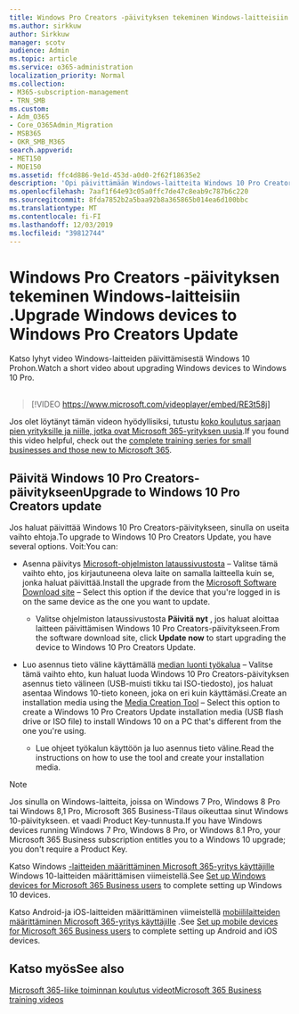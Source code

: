 ```yaml
---
title: Windows Pro Creators -päivityksen tekeminen Windows-laitteisiin .
ms.author: sirkkuw
author: Sirkkuw
manager: scotv
audience: Admin
ms.topic: article
ms.service: o365-administration
localization_priority: Normal
ms.collection:
- M365-subscription-management
- TRN_SMB
ms.custom:
- Adm_O365
- Core_O365Admin_Migration
- MSB365
- OKR_SMB_M365
search.appverid:
- MET150
- MOE150
ms.assetid: ffc4d886-9e1d-453d-a0d0-2f62f18635e2
description: 'Opi päivittämään Windows-laitteita Windows 10 Pro Creators-päivitykseen. '
ms.openlocfilehash: 7aaf1f64e93c05a0ffc7de47c8eab9c787b6c220
ms.sourcegitcommit: 8fda7852b2a5baa92b8a365865b014ea6d100bbc
ms.translationtype: MT
ms.contentlocale: fi-FI
ms.lasthandoff: 12/03/2019
ms.locfileid: "39812744"
---
```

# <a name="upgrade-windows-devices-to-windows-pro-creators-update"></a><span data-ttu-id="8c95a-103">Windows Pro Creators -päivityksen tekeminen Windows-laitteisiin .</span><span class="sxs-lookup"><span data-stu-id="8c95a-103">Upgrade Windows devices to Windows Pro Creators Update</span></span>

<span data-ttu-id="8c95a-104">Katso lyhyt video Windows-laitteiden päivittämisestä Windows 10 Prohon.</span><span class="sxs-lookup"><span data-stu-id="8c95a-104">Watch a short video about upgrading Windows devices to Windows 10 Pro.</span></span><br><br>

> [!VIDEO https://www.microsoft.com/videoplayer/embed/RE3t58j] 

<span data-ttu-id="8c95a-105">Jos olet löytänyt tämän videon hyödyllisiksi, tutustu [koko koulutus sarjaan pien yrityksille ja niille, jotka ovat Microsoft 365-yrityksen uusia](https://support.office.com/article/6ab4bbcd-79cf-4000-a0bd-d42ce4d12816).</span><span class="sxs-lookup"><span data-stu-id="8c95a-105">If you found this video helpful, check out the [complete training series for small businesses and those new to Microsoft 365](https://support.office.com/article/6ab4bbcd-79cf-4000-a0bd-d42ce4d12816).</span></span>

## <a name="upgrade-to-windows-10-pro-creators-update"></a><span data-ttu-id="8c95a-106">Päivitä Windows 10 Pro Creators-päivitykseen</span><span class="sxs-lookup"><span data-stu-id="8c95a-106">Upgrade to Windows 10 Pro Creators update</span></span>
  
<span data-ttu-id="8c95a-107">Jos haluat päivittää Windows 10 Pro Creators-päivitykseen, sinulla on useita vaihto ehtoja.</span><span class="sxs-lookup"><span data-stu-id="8c95a-107">To upgrade to Windows 10 Pro Creators Update, you have several options.</span></span> <span data-ttu-id="8c95a-108">Voit:</span><span class="sxs-lookup"><span data-stu-id="8c95a-108">You can:</span></span>
    
- <span data-ttu-id="8c95a-109">Asenna päivitys [Microsoft-ohjelmiston lataussivustosta](https://go.microsoft.com/fwlink/?LinkID=836951 ) &ndash; Valitse tämä vaihto ehto, jos kirjautuneena oleva laite on samalla laitteella kuin se, jonka haluat päivittää.</span><span class="sxs-lookup"><span data-stu-id="8c95a-109">Install the upgrade from the [Microsoft Software Download site](https://go.microsoft.com/fwlink/?LinkID=836951 ) &ndash; Select this option if the device that you're logged in is on the same device as the one you want to update.</span></span> 

    - <span data-ttu-id="8c95a-110">Valitse ohjelmiston lataussivustosta **Päivitä nyt** , jos haluat aloittaa laitteen päivittämisen Windows 10 Pro Creators-päivitykseen.</span><span class="sxs-lookup"><span data-stu-id="8c95a-110">From the software download site, click **Update now** to start upgrading the device to Windows 10 Pro Creators Update.</span></span> 
    
- <span data-ttu-id="8c95a-111">Luo asennus tieto väline käyttämällä [median luonti työkalua](https://go.microsoft.com/fwlink/?LinkID=836960) &ndash; Valitse tämä vaihto ehto, kun haluat luoda Windows 10 Pro Creators-päivityksen asennus tieto välineen (USB-muisti tikku tai ISO-tiedosto), jos haluat asentaa Windows 10-tieto koneen, joka on eri kuin käyttämäsi.</span><span class="sxs-lookup"><span data-stu-id="8c95a-111">Create an installation media using the [Media Creation Tool](https://go.microsoft.com/fwlink/?LinkID=836960) &ndash; Select this option to create a Windows 10 Pro Creators Update installation media (USB flash drive or ISO file) to install Windows 10 on a PC that's different from the one you're using.</span></span>

    - <span data-ttu-id="8c95a-112">Lue ohjeet työkalun käyttöön ja luo asennus tieto väline.</span><span class="sxs-lookup"><span data-stu-id="8c95a-112">Read the instructions on how to use the tool and create your installation media.</span></span> 

> [!NOTE]
> <span data-ttu-id="8c95a-113">Jos sinulla on Windows-laitteita, joissa on Windows 7 Pro, Windows 8 Pro tai Windows 8,1 Pro, Microsoft 365 Business-Tilaus oikeuttaa sinut Windows 10-päivitykseen. et vaadi Product Key-tunnusta.</span><span class="sxs-lookup"><span data-stu-id="8c95a-113">If you have Windows devices running Windows 7 Pro, Windows 8 Pro, or Windows 8.1 Pro, your Microsoft 365 Business subscription entitles you to a Windows 10 upgrade; you don't require a Product Key.</span></span>
    
<span data-ttu-id="8c95a-114">Katso Windows [-laitteiden määrittäminen Microsoft 365-yritys käyttäjille](set-up-windows-devices.md) Windows 10-laitteiden määrittämisen viimeistellä.</span><span class="sxs-lookup"><span data-stu-id="8c95a-114">See [Set up Windows devices for Microsoft 365 Business users](set-up-windows-devices.md) to complete setting up Windows 10 devices.</span></span> 
  
<span data-ttu-id="8c95a-115">Katso Android-ja iOS-laitteiden määrittäminen viimeistellä [mobiililaitteiden määrittäminen Microsoft 365-yritys käyttäjille](set-up-mobile-devices.md) .</span><span class="sxs-lookup"><span data-stu-id="8c95a-115">See [Set up mobile devices for Microsoft 365 Business users](set-up-mobile-devices.md) to complete setting up Android and iOS devices.</span></span> 
  
## <a name="see-also"></a><span data-ttu-id="8c95a-116">Katso myös</span><span class="sxs-lookup"><span data-stu-id="8c95a-116">See also</span></span>

[<span data-ttu-id="8c95a-117">Microsoft 365-liike toiminnan koulutus videot</span><span class="sxs-lookup"><span data-stu-id="8c95a-117">Microsoft 365 Business training videos</span></span>](https://support.office.com/article/6ab4bbcd-79cf-4000-a0bd-d42ce4d12816)
